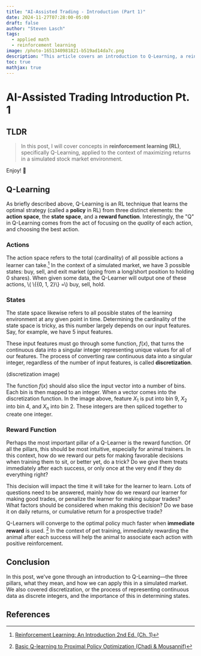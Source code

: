 ```yaml
---
title: "AI-Assisted Trading - Introduction (Part 1)"
date: 2024-11-27T07:28:00-05:00
draft: false
author: "Steven Lasch"
tags:
  - applied math
  - reinforcement learning
image: /photo-1651340981821-b519ad14da7c.png
description: "This article covers an introduction to Q-Learning, a reinforcement learning concept used in an AI-based simulated stock market trader."
toc: true
mathjax: true
---
```


# AI-Assisted Trading Introduction Pt. 1

## **TLDR**
> In this post, I will cover concepts in **reinforcement learning (RL)**, specifically Q-Learning, applied to the context of maximizing returns in a simulated stock market environment.

Enjoy! 🙂

## **Q-Learning**
As briefly described above, Q-Learning is an RL technique that learns the optimal strategy (called a **policy** in RL) from three distinct elements: the **action space**, the **state space**, and a **reward function**. Interestingly, the "Q" in Q-Learning comes from the act of focusing on the *quality* of each action, and choosing the best action.

### **Actions**
The action space refers to the total (cardinality) of all possible actions a learner can take.[^1] In the context of a simulated market, we have 3 possible states: buy, sell, and exit market (going from a long/short position to holding 0 shares). When given some data, the Q-Learner will output one of these actions, \\( \\{{0, 1, 2}\\} =\\) buy, sell, hold.

### **States** 
The state space likewise refers to all possible states of the learning environment at any given point in time. Determining the cardinality of the state space is tricky, as this number largely depends on our input features. Say, for example, we have 5 input features. 

These input features must go through some function, $f(x)$, that turns the continuous data into a singular integer representing unique values for all of our features. The process of converting raw continuous data into a singular integer, regardless of the number of input features, is called **discretization**.

(discretization image)

The function $f(x)$ should also slice the input vector into a number of bins. Each bin is then mapped to an integer. When a vector comes into the discretization function. In the image above, feature $X_1$ is put into bin 9, $X_2$ into bin 4, and $X_n$ into bin 2. These integers are then spliced together to create one integer. 

### **Reward Function**
Perhaps the most important pillar of a Q-Learner is the reward function. Of all the pillars, this should be most intuitive, especially for animal trainers. In this context, how do we reward our pets for making favorable decisions when training them to sit, or better yet, do a trick? Do we give them treats immediately after each success, or only once at the very end if they do everything right? 

This decision will impact the time it will take for the learner to learn. Lots of questions need to be answered, mainly how do we reward our learner for making good trades, or penalize the learner for making subpar trades? What factors should be considered when making this decision? Do we base it on daily returns, or cumulative return for a prospective trade?

Q-Learners will converge to the optimal policy much faster when **immediate reward** is used.  [^2] In the context of pet training, immediately rewarding the animal after each success will help the animal to associate each action with positive reinforcement.

## **Conclusion**
In this post, we've gone through an introduction to Q-Learning—the three pillars, what they mean, and how we can apply this in a simulated market. We also covered discretization, or the process of representing continuous data as discrete integers, and the importance of this in determining states.

## **References**
[^1]: [Reinforcement Learning: An Introduction 2nd Ed. (Ch. 1)](http://incompleteideas.net/book/RLbook2020.pdf)
[^2]: [Basic Q-learning to Proximal Policy Optimization (Chadi & Mousannif)](https://arxiv.org/pdf/2304.00026)
